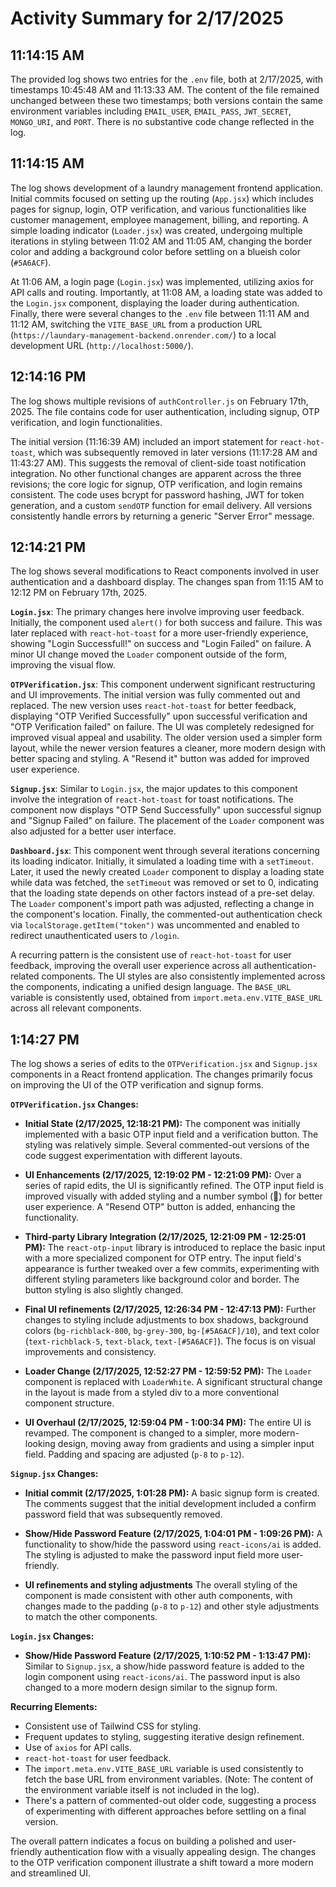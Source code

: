 # Activity Summary for 2/17/2025

## 11:14:15 AM
The provided log shows two entries for the `.env` file, both at 2/17/2025, with timestamps 10:45:48 AM and 11:13:33 AM.  The content of the file remained unchanged between these two timestamps; both versions contain the same environment variables including  `EMAIL_USER`, `EMAIL_PASS`, `JWT_SECRET`, `MONGO_URI`, and `PORT`.  There is no substantive code change reflected in the log.


## 11:14:15 AM
The log shows development of a laundry management frontend application.  Initial commits focused on setting up the routing (`App.jsx`) which includes pages for signup, login, OTP verification, and various functionalities like customer management, employee management, billing, and reporting.  A simple loading indicator (`Loader.jsx`) was created, undergoing multiple iterations in styling between 11:02 AM and 11:05 AM, changing the border color and adding a background color before settling on a blueish color (`#5A6ACF`).

At 11:06 AM, a login page (`Login.jsx`) was implemented, utilizing axios for API calls and routing.  Importantly, at 11:08 AM, a loading state was added to the `Login.jsx` component, displaying the loader during authentication.  Finally, there were several changes to the `.env` file between 11:11 AM and 11:12 AM, switching the `VITE_BASE_URL` from a production URL (`https://laundary-management-backend.onrender.com/`) to a local development URL (`http://localhost:5000/`).


## 12:14:16 PM
The log shows multiple revisions of `authController.js` on February 17th, 2025.  The file contains code for user authentication, including signup, OTP verification, and login functionalities.

The initial version (11:16:39 AM) included an import statement for `react-hot-toast`, which was subsequently removed in later versions (11:17:28 AM and 11:43:27 AM). This suggests the removal of client-side toast notification integration.  No other functional changes are apparent across the three revisions; the core logic for signup, OTP verification, and login remains consistent.  The code uses bcrypt for password hashing, JWT for token generation, and a custom `sendOTP` function for email delivery.  All versions consistently handle errors by returning a generic "Server Error" message.


## 12:14:21 PM
The log shows several modifications to React components involved in user authentication and a dashboard display.  The changes span from 11:15 AM to 12:12 PM on February 17th, 2025.

**`Login.jsx`**:  The primary changes here involve improving user feedback. Initially, the component used `alert()` for both success and failure. This was later replaced with `react-hot-toast` for a more user-friendly experience, showing "Login Successfull!" on success and "Login Failed" on failure.  A minor UI change moved the `Loader` component outside of the form, improving the visual flow.

**`OTPVerification.jsx`**: This component underwent significant restructuring and UI improvements. The initial version was fully commented out and replaced. The new version uses `react-hot-toast` for better feedback, displaying "OTP Verified Successfully" upon successful verification and "OTP Verification failed" on failure.  The UI was completely redesigned for improved visual appeal and usability.  The older version used a simpler form layout, while the newer version features a cleaner, more modern design with better spacing and styling. A "Resend it" button was added for improved user experience.

**`Signup.jsx`**: Similar to `Login.jsx`, the major updates to this component involve the integration of `react-hot-toast` for toast notifications. The component now displays "OTP Send Successfully" upon successful signup and "Signup Failed" on failure. The placement of the `Loader` component was also adjusted for a better user interface.

**`Dashboard.jsx`**:  This component went through several iterations concerning its loading indicator. Initially, it simulated a loading time with a `setTimeout`.  Later, it used the newly created `Loader` component to display a loading state while data was fetched, the `setTimeout` was removed or set to 0, indicating that the loading state depends on other factors instead of a pre-set delay.  The `Loader` component's import path was adjusted, reflecting a change in the component's location.  Finally, the commented-out authentication check via `localStorage.getItem("token")` was uncommented and enabled to redirect unauthenticated users to `/login`.


A recurring pattern is the consistent use of  `react-hot-toast` for user feedback, improving the overall user experience across all authentication-related components.  The UI styles are also consistently implemented across the components, indicating a unified design language.  The `BASE_URL` variable is consistently used, obtained from `import.meta.env.VITE_BASE_URL` across all relevant components.


## 1:14:27 PM
The log shows a series of edits to the `OTPVerification.jsx` and `Signup.jsx` components in a React frontend application.  The changes primarily focus on improving the UI of the OTP verification and signup forms.

**`OTPVerification.jsx` Changes:**

* **Initial State (2/17/2025, 12:18:21 PM):** The component was initially implemented with a basic OTP input field and a verification button. The styling was relatively simple.  Several commented-out versions of the code suggest experimentation with different layouts.

* **UI Enhancements (2/17/2025, 12:19:02 PM - 12:21:09 PM):**  Over a series of rapid edits, the UI is significantly refined.  The OTP input field is improved visually with added styling and a number symbol (🔢) for better user experience. A "Resend OTP" button is added, enhancing the functionality.

* **Third-party Library Integration (2/17/2025, 12:21:09 PM - 12:25:01 PM):** The `react-otp-input` library is introduced to replace the basic input with a more specialized component for OTP entry.  The input field's appearance is further tweaked over a few commits, experimenting with different styling parameters like background color and border.  The button styling is also slightly changed.


* **Final UI refinements (2/17/2025, 12:26:34 PM - 12:47:13 PM):**  Further changes to styling include adjustments to box shadows, background colors (`bg-richblack-800`, `bg-grey-300`, `bg-[#5A6ACF]/10`), and text color (`text-richblack-5`, `text-black`, `text-[#5A6ACF]`). The focus is on visual improvements and consistency.

* **Loader Change (2/17/2025, 12:52:27 PM - 12:59:52 PM):** The `Loader` component is replaced with `LoaderWhite`.  A significant structural change in the layout is made from a styled div to a more conventional component structure.

* **UI Overhaul (2/17/2025, 12:59:04 PM - 1:00:34 PM):** The entire UI is revamped. The component is changed to a simpler, more modern-looking design, moving away from gradients and using a simpler input field.  Padding and spacing are adjusted (`p-8` to `p-12`).

**`Signup.jsx` Changes:**

* **Initial commit (2/17/2025, 1:01:28 PM):**  A basic signup form is created.  The comments suggest that the initial development included a confirm password field that was subsequently removed.

* **Show/Hide Password Feature (2/17/2025, 1:04:01 PM - 1:09:26 PM):**  A functionality to show/hide the password using `react-icons/ai` is added. The styling is adjusted to make the password input field more user-friendly.

* **UI refinements and styling adjustments** The overall styling of the component is made consistent with other auth components, with changes made to the padding (`p-8` to `p-12`) and other style adjustments to match the other components.

**`Login.jsx` Changes:**

* **Show/Hide Password Feature (2/17/2025, 1:10:52 PM - 1:13:47 PM):** Similar to `Signup.jsx`, a show/hide password feature is added to the login component using `react-icons/ai`.  The password input is also changed to a more modern design similar to the signup form.


**Recurring Elements:**

* Consistent use of Tailwind CSS for styling.
* Frequent updates to styling, suggesting iterative design refinement.
* Use of `axios` for API calls.
* `react-hot-toast` for user feedback.
*  The `import.meta.env.VITE_BASE_URL` variable is used consistently to fetch the base URL from environment variables.  (Note:  The content of the environment variable itself is not included in the log).
*  There's a pattern of commented-out older code, suggesting a process of experimenting with different approaches before settling on a final version.


The overall pattern indicates a focus on building a polished and user-friendly authentication flow with a visually appealing design.  The changes to the OTP verification component illustrate a shift toward a more modern and streamlined UI.
